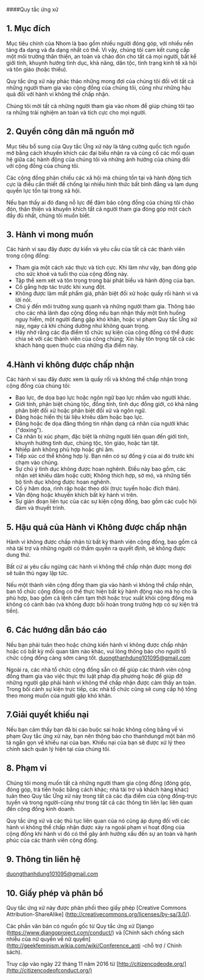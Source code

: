 ####Quy tắc ứng xử

## 1. Mục đích

Mục tiêu chính của Nhom là bao gồm nhiều người đóng góp, với nhiều nền tảng đa dạng và đa dạng nhất có thể. Vì vậy, chúng tôi cam kết cung cấp một môi trường thân thiện, an toàn và chào đón cho tất cả mọi người, bất kể giới tính, khuynh hướng tình dục, khả năng, dân tộc, tình trạng kinh tế xã hội và tôn giáo (hoặc thiếu).


Quy tắc ứng xử này phác thảo những mong đợi của chúng tôi đối với tất cả những người tham gia vào cộng đồng của chúng tôi, cũng như những hậu quả đối với hành vi không thể chấp nhận.


Chúng tôi mời tất cả những người tham gia vào nhom để giúp chúng tôi tạo ra những trải nghiệm an toàn và tích cực cho mọi người.

## 2. Quyền công dân mã nguồn mở

Mục tiêu bổ sung của Quy tắc Ứng xử này là tăng cường quốc tịch nguồn mở bằng cách khuyến khích các đại biểu nhận ra và củng cố các mối quan hệ giữa các hành động của chúng tôi và những ảnh hưởng của chúng đối với cộng đồng của chúng tôi.

Các cộng đồng phản chiếu các xã hội mà chúng tồn tại và hành động tích cực là điều cần thiết để chống lại nhiều hình thức bất bình đẳng và lạm dụng quyền lực tồn tại trong xã hội.


Nếu bạn thấy ai đó đang nỗ lực để đảm bảo cộng đồng của chúng tôi chào đón, thân thiện và khuyến khích tất cả người tham gia đóng góp một cách đầy đủ nhất, chúng tôi muốn biết.

## 3. Hành vi mong muốn

Các hành vi sau đây được dự kiến ​​và yêu cầu của tất cả các thành viên trong cộng đồng:

* Tham gia một cách xác thực và tích cực. Khi làm như vậy, bạn đóng góp cho sức khoẻ và tuổi thọ của cộng đồng này.
* Tập thể xem xét và tôn trọng trong bài phát biểu và hành động của bạn.
* Cố gắng hợp tác trước khi xung đột.
* Không được làm mất phẩm giá, phân biệt đối xử hoặc quấy rối hành vi và lời nói.
* Chú ý đến môi trường xung quanh và những người tham gia. Thông báo cho các nhà lãnh đạo cộng đồng nếu bạn nhận thấy một tình huống nguy hiểm, một người đang gặp khó khăn, hoặc vi phạm Quy tắc Ứng xử này, ngay cả khi chúng dường như không quan trọng.
* Hãy nhớ rằng các địa điểm tổ chức sự kiện của cộng đồng có thể được chia sẻ với các thành viên của công chúng; Xin hãy tôn trọng tất cả các khách hàng quen thuộc của những địa điểm này.
## 4.Hành vi không được chấp nhận

Các hành vi sau đây được xem là quấy rối và không thể chấp nhận trong cộng đồng của chúng tôi:

* Bạo lực, đe dọa bạo lực hoặc ngôn ngữ bạo lực nhắm vào người khác.
* Giới tính, phân biệt chủng tộc, đồng tính, tình dục đồng giới, có khả năng phân biệt đối xử hoặc phân biệt đối xử và ngôn ngữ.
* Đăng hoặc hiển thị tài liệu khiêu dâm hoặc bạo lực.
* Đăng hoặc đe dọa đăng thông tin nhận dạng cá nhân của người khác ("doxing").
* Cá nhân bị xúc phạm, đặc biệt là những người liên quan đến giới tính, khuynh hướng tình dục, chủng tộc, tôn giáo, hoặc tàn tật.
* Nhiếp ảnh không phù hợp hoặc ghi âm.
* Tiếp xúc cơ thể không hợp lý. Bạn nên có sự đồng ý của ai đó trước khi chạm vào chúng.
* Sự chú ý tình dục không được hoan nghênh. Điều này bao gồm, các nhận xét khiêu dâm hoặc cười; Không thích hợp, sờ mó, và những tiến bộ tình dục không được hoan nghênh.
* Cố ý hăm dọa, rình rập hoặc theo dõi (trực tuyến hoặc đích thân).
* Vận động hoặc khuyến khích bất kỳ hành vi trên.
* Sự gián đoạn liên tục của các sự kiện cộng đồng, bao gồm các cuộc hội đàm và thuyết trình.

## 5. Hậu quả của Hành vi Không được chấp nhận

Hành vi không được chấp nhận từ bất kỳ thành viên cộng đồng, bao gồm cả nhà tài trợ và những người có thẩm quyền ra quyết định, sẽ không được dung thứ.

Bất cứ ai yêu cầu ngừng các hành vi không thể chấp nhận được mong đợi sẽ tuân thủ ngay lập tức.

Nếu một thành viên cộng đồng tham gia vào hành vi không thể chấp nhận, ban tổ chức cộng đồng có thể thực hiện bất kỳ hành động nào mà họ cho là phù hợp, bao gồm cả lệnh cấm tạm thời hoặc trục xuất khỏi cộng đồng mà không có cảnh báo (và không được bồi hoàn trong trường hợp có sự kiện trả tiền).

## 6. Các hướng dẫn báo cáo
Nếu bạn phải tuân theo hoặc chứng kiến ​​hành vi không được chấp nhận hoặc có bất kỳ mối quan tâm nào khác, vui lòng thông báo cho người tổ chức cộng đồng càng sớm càng tốt. duongthanhdung101095@gmail.com



Ngoài ra, các nhà tổ chức cộng đồng sẵn có để giúp các thành viên cộng đồng tham gia vào việc thực thi luật pháp địa phương hoặc để giúp đỡ những người gặp phải hành vi không thể chấp nhận được cảm thấy an toàn. Trong bối cảnh sự kiện trực tiếp, các nhà tổ chức cũng sẽ cung cấp hộ tống theo mong muốn của người gặp khó khăn.
## 7.Giải quyết khiếu nại

Nếu bạn cảm thấy bạn đã bị cáo buộc sai hoặc không công bằng về vi phạm Quy tắc ứng xử này, bạn nên thông báo cho thanhdungd một bản mô tả ngắn gọn về khiếu nại của bạn. Khiếu nại của bạn sẽ được xử lý theo chính sách quản lý hiện tại của chúng tôi.



## 8. Phạm vi

Chúng tôi mong muốn tất cả những người tham gia cộng đồng (đóng góp, đóng góp, trả tiền hoặc bằng cách khác; nhà tài trợ và khách hàng khác) tuân theo Quy tắc Ứng xử này trong tất cả các địa điểm của cộng đồng-trực tuyến và trong người-cũng như trong tất cả các thông tin liên lạc liên quan đến cộng đồng kinh doanh.

Quy tắc ứng xử và các thủ tục liên quan của nó cũng áp dụng đối với các hành vi không thể chấp nhận được xảy ra ngoài phạm vi hoạt động của cộng đồng khi hành vi đó có thể gây ảnh hưởng xấu đến sự an toàn và hạnh phúc của các thành viên cộng đồng.

## 9. Thông tin liên hệ

duongthanhdung101095@gmail.com

## 10. Giấy phép và phân bổ
Quy tắc ứng xử này được phân phối theo giấy phép [Creative Commons Attribution-ShareAlike] (http://creativecommons.org/licenses/by-sa/3.0/).

Các phần văn bản có nguồn gốc từ Quy tắc ứng xử Django (https://www.djangoproject.com/conduct/) và [Chính sách chống sách nhiễu của nữ quyền về nữ quyền] (http://geekfeminism.wikia.com/wiki/Conference_anti -chỗ trợ / Chính sách).

Truy cập vào ngày 22 tháng 11 năm 2016 từ [http://citizencodeode.org/](http://citizencodeofconduct.org/)
